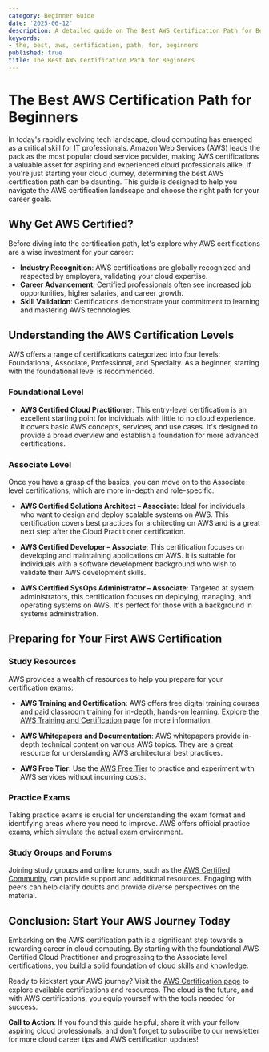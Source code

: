 ```yaml
---
category: Beginner Guide
date: '2025-06-12'
description: A detailed guide on The Best AWS Certification Path for Beginners
keywords:
- the, best, aws, certification, path, for, beginners
published: true
title: The Best AWS Certification Path for Beginners
---
```


# The Best AWS Certification Path for Beginners

In today's rapidly evolving tech landscape, cloud computing has emerged as a critical skill for IT professionals. Amazon Web Services (AWS) leads the pack as the most popular cloud service provider, making AWS certifications a valuable asset for aspiring and experienced cloud professionals alike. If you're just starting your cloud journey, determining the best AWS certification path can be daunting. This guide is designed to help you navigate the AWS certification landscape and choose the right path for your career goals.

## Why Get AWS Certified?

Before diving into the certification path, let's explore why AWS certifications are a wise investment for your career:

- **Industry Recognition**: AWS certifications are globally recognized and respected by employers, validating your cloud expertise.
- **Career Advancement**: Certified professionals often see increased job opportunities, higher salaries, and career growth.
- **Skill Validation**: Certifications demonstrate your commitment to learning and mastering AWS technologies.

## Understanding the AWS Certification Levels

AWS offers a range of certifications categorized into four levels: Foundational, Associate, Professional, and Specialty. As a beginner, starting with the foundational level is recommended.

### Foundational Level

- **AWS Certified Cloud Practitioner**: This entry-level certification is an excellent starting point for individuals with little to no cloud experience. It covers basic AWS concepts, services, and use cases. It's designed to provide a broad overview and establish a foundation for more advanced certifications.

### Associate Level

Once you have a grasp of the basics, you can move on to the Associate level certifications, which are more in-depth and role-specific.

- **AWS Certified Solutions Architect – Associate**: Ideal for individuals who want to design and deploy scalable systems on AWS. This certification covers best practices for architecting on AWS and is a great next step after the Cloud Practitioner certification.

- **AWS Certified Developer – Associate**: This certification focuses on developing and maintaining applications on AWS. It is suitable for individuals with a software development background who wish to validate their AWS development skills.

- **AWS Certified SysOps Administrator – Associate**: Targeted at system administrators, this certification focuses on deploying, managing, and operating systems on AWS. It's perfect for those with a background in systems administration.

## Preparing for Your First AWS Certification

### Study Resources

AWS provides a wealth of resources to help you prepare for your certification exams:

- **AWS Training and Certification**: AWS offers free digital training courses and paid classroom training for in-depth, hands-on learning. Explore the [AWS Training and Certification](https://aws.amazon.com/training/) page for more information.

- **AWS Whitepapers and Documentation**: AWS whitepapers provide in-depth technical content on various AWS topics. They are a great resource for understanding AWS architectural best practices.

- **AWS Free Tier**: Use the [AWS Free Tier](https://aws.amazon.com/free/) to practice and experiment with AWS services without incurring costs.

### Practice Exams

Taking practice exams is crucial for understanding the exam format and identifying areas where you need to improve. AWS offers official practice exams, which simulate the actual exam environment.

### Study Groups and Forums

Joining study groups and online forums, such as the [AWS Certified Community](https://www.aws.training/community), can provide support and additional resources. Engaging with peers can help clarify doubts and provide diverse perspectives on the material.

## Conclusion: Start Your AWS Journey Today

Embarking on the AWS certification path is a significant step towards a rewarding career in cloud computing. By starting with the foundational AWS Certified Cloud Practitioner and progressing to the Associate level certifications, you build a solid foundation of cloud skills and knowledge.

Ready to kickstart your AWS journey? Visit the [AWS Certification page](https://aws.amazon.com/certification/) to explore available certifications and resources. The cloud is the future, and with AWS certifications, you equip yourself with the tools needed for success. 

**Call to Action**: If you found this guide helpful, share it with your fellow aspiring cloud professionals, and don't forget to subscribe to our newsletter for more cloud career tips and AWS certification updates!